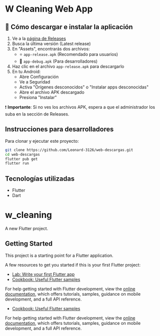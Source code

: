 # W Cleaning Web App

## 📱 Cómo descargar e instalar la aplicación

1. Ve a la [página de Releases](https://github.com/Leonard-3126/web-descargas/releases)
2. Busca la última versión (Latest release)
3. En "Assets", encontrarás dos archivos:
   - ⭐ `app-release.apk` (Recomendado para usuarios)
   - 🔧 `app-debug.apk` (Para desarrolladores)
4. Haz clic en el archivo `app-release.apk` para descargarlo
5. En tu Android:
   - Abre Configuración
   - Ve a Seguridad
   - Activa "Orígenes desconocidos" o "Instalar apps desconocidas"
   - Abre el archivo APK descargado
   - Presiona "Instalar"

❗ **Importante**: Si no ves los archivos APK, espera a que el administrador los suba en la sección de Releases.

## Instrucciones para desarrolladores

Para clonar y ejecutar este proyecto:

```bash
git clone https://github.com/Leonard-3126/web-descargas.git
cd web-descargas
flutter pub get
flutter run
```

## Tecnologías utilizadas

- Flutter
- Dart

# w_cleaning

A new Flutter project.

## Getting Started

This project is a starting point for a Flutter application.

A few resources to get you started if this is your first Flutter project:

- [Lab: Write your first Flutter app](https://docs.flutter.dev/get-started/codelab)
- [Cookbook: Useful Flutter samples](https://docs.flutter.dev/cookbook)

For help getting started with Flutter development, view the
[online documentation](https://docs.flutter.dev/), which offers tutorials,
samples, guidance on mobile development, and a full API reference.
- [Cookbook: Useful Flutter samples](https://docs.flutter.dev/cookbook)

For help getting started with Flutter development, view the
[online documentation](https://docs.flutter.dev/), which offers tutorials,
samples, guidance on mobile development, and a full API reference.
